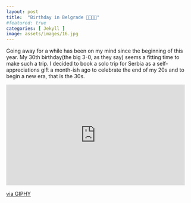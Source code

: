 ```yaml
---
layout: post
title:  "Birthday in Belgrade 🎂✨🇷🇸"
#featured: true
categories: [ Jekyll ]
image: assets/images/16.jpg
---
```


Going away for a while has been on my mind since the beginning of this year. My 30th birthday(the big 3-0, as they say) seems a fitting time to make such a trip. I decided to book a solo trip for Serbia as a self-appreciations gift a month-ish ago to celebrate the end of my 20s and to begin a new era, that is the 30s.


<iframe src="https://giphy.com/embed/jRvpDcLfozLIonuiaY" width="480" height="270" frameBorder="0" class="giphy-embed" allowFullScreen></iframe><p><a href="https://giphy.com/gifs/parks-and-recreation-rec-peacocktv-jRvpDcLfozLIonuiaY">via GIPHY</a></p>
